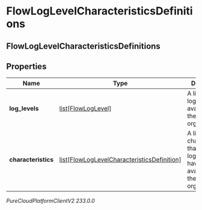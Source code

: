 # FlowLogLevelCharacteristicsDefinitions

## FlowLogLevelCharacteristicsDefinitions

## Properties

|Name | Type | Description | Notes|
|------------ | ------------- | ------------- | -------------|
| **log_levels** | [list[FlowLogLevel]](FlowLogLevel) | A list of flow log levels available to the organization. | [optional] |
| **characteristics** | [list[FlowLogLevelCharacteristicsDefinition]](FlowLogLevelCharacteristicsDefinition) | A list of characteristics that the loglevels will have that are available to the organization.. | [optional] |



_PureCloudPlatformClientV2 233.0.0_
